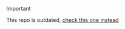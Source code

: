 > [!IMPORTANT]
> This repo is outdated, [check this one instead](https://github.com/GrainCult/GrainOS)
